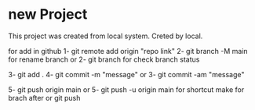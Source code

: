 # new Project
This project was created from local system.
Creted by local.

for add in github
1- git remote add origin "repo link"
2- git branch -M main for rename branch or
2- git branch for check branch status

3- git add .
4- git commit -m "message" or 
3-  git commit -am "message"

5- git push origin main or
5- git push -u origin main for shortcut make for brach after or
git push
